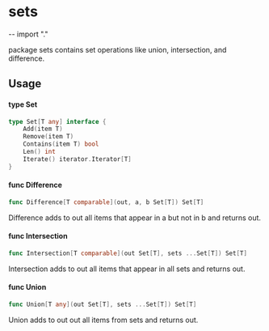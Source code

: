 # sets
--
    import "."

package sets contains set operations like union, intersection, and difference.

## Usage

#### type Set

```go
type Set[T any] interface {
	Add(item T)
	Remove(item T)
	Contains(item T) bool
	Len() int
	Iterate() iterator.Iterator[T]
}
```


#### func  Difference

```go
func Difference[T comparable](out, a, b Set[T]) Set[T]
```
Difference adds to out all items that appear in a but not in b and returns out.

#### func  Intersection

```go
func Intersection[T comparable](out Set[T], sets ...Set[T]) Set[T]
```
Intersection adds to out all items that appear in all sets and returns out.

#### func  Union

```go
func Union[T any](out Set[T], sets ...Set[T]) Set[T]
```
Union adds to out out all items from sets and returns out.
